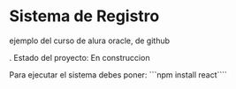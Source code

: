 # Sistema de Registro
ejemplo del curso de alura oracle, de github

. Estado del proyecto: En construccion

Para ejecutar el sistema debes poner: 
```npm install react```` 
